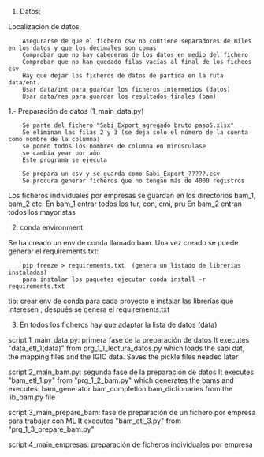 1) Datos:

Localización de datos

        Asegurarse de que el fichero csv no contiene separadores de miles en los datos y que los decimales son comas
        Comprobar que no hay cabeceras de los datos en medio del fichero
        Comprobar que no han quedado filas vacías al final de los ficheos csv
        Hay que dejar los ficheros de datos de partida en la ruta data/ent.
        Usar data/int para guardar los ficheros intermedios (datos)
        Usar data/res para guardar los resultados finales (bam)

1.- Preparación de datos (1_main_data.py)

        Se parte del fichero "Sabi_Export_agregado bruto paso5.xlsx"
        Se eliminan las filas 2 y 3 (se deja solo el número de la cuenta como nombre de la columna)
        se ponen todos los nombres de columna en minúsculase
        se cambia year por año
        Este programa se ejecuta

        Se prepara un csv y se guarda como Sabi_Export_?????.csv
        Se procura generar ficheros que no tengan más de 4000 registros

Los ficheros individuales por empresas se guardan en los directorios bam_1, bam_2 etc.
        En bam_1 entrar todos los tur, con, cmi, pru
        En bam_2 entran todos los mayoristas

2) conda environment

Se ha creado un env de conda llamado bam. Una vez creado se puede generar el requirements.txt:

        pip freeze > requirements.txt  (genera un listado de librerias instaladas)
        para instalar los paquetes ejecutar conda install -r requirements.txt

tip: crear env de conda para cada proyecto e instalar las librerías que interesen ; después se genera el requirements.txt

3) En todos los ficheros hay que adaptar la lista de datos (data)

script 1_main_data.py: primera fase de la preparación de datos
        It executes  "data_etl_1(data)"  from prg_1_1_lectura_datos.py which  loads the sabi dat, the mapping files and the IGIC data.
        Saves the pickle files needed later

script 2_main_bam.py: segunda fase de la preparación de datos
         It executes "bam_etl_1.py" from  "prg_1_2_bam.py" which generates the bams and executes:
                                                                bam_generator
                                                                bam_completion
                                                                bam_dictionaries from the lib_bam.py file

script 3_main_prepare_bam: fase de preparación de un fichero por empresa para trabajar con ML
        It executes "bam_etl_3.py" from "prg_1_3_prepare_bam.py"

script 4_main_empresas: preparación de ficheros individuales por empresa